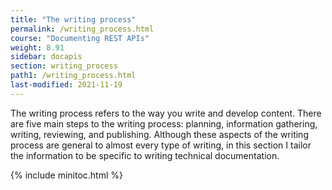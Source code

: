 ```yaml
---
title: "The writing process"
permalink: /writing_process.html
course: "Documenting REST APIs"
weight: 8.91
sidebar: docapis
section: writing_process
path1: /writing_process.html
last-modified: 2021-11-19
---
```


The writing process refers to the way you write and develop content. There are five main steps to the writing process: planning, information gathering, writing, reviewing, and publishing. Although these aspects of the writing process are general to almost every type of writing, in this section I tailor the information to be specific to writing technical documentation.

{% include minitoc.html %}
